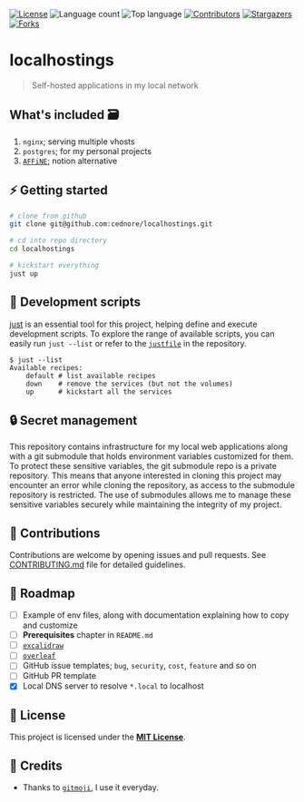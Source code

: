 [![License](https://img.shields.io/github/license/cednore/localhostings)](LICENSE)
![Language count](https://img.shields.io/github/languages/count/cednore/localhostings)
![Top language](https://img.shields.io/github/languages/top/cednore/localhostings)
[![Contributors](https://img.shields.io/github/contributors/cednore/localhostings)](https://github.com/cednore/localhostings/graphs/contributors)
[![Stargazers](https://img.shields.io/github/stars/cednore/localhostings?style=social)](https://github.com/cednore/localhostings/stargazers)
[![Forks](https://img.shields.io/github/forks/cednore/localhostings?style=social)](https://github.com/cednore/localhostings/network/members)

# localhostings

> Self-hosted applications in my local network

## What's included 🗃️

1. `nginx`; serving multiple vhosts
2. `postgres`; for my personal projects
3. [`AFFiNE`](https://github.com/toeverything/AFFiNE); notion alternative

## ⚡ Getting started

```bash
# clone from github
git clone git@github.com:cednore/localhostings.git

# cd into repo directory
cd localhostings

# kickstart everything
just up
```

## 🔨 Development scripts

[just](https://github.com/casey/just) is an essential tool for this project, helping define and execute development scripts. To explore the range of available scripts, you can easily run `just --list` or refer to the [`justfile`](justfile) in the repository.

```
$ just --list
Available recipes:
    default # list available recipes
    down    # remove the services (but not the volumes)
    up      # kickstart all the services
```

## 🔒 Secret management

This repository contains infrastructure for my local web applications along with a git submodule that holds environment variables customized for them. To protect these sensitive variables, the git submodule repo is a private repository. This means that anyone interested in cloning this project may encounter an error while cloning the repository, as access to the submodule repository is restricted. The use of submodules allows me to manage these sensitive variables securely while maintaining the integrity of my project.

## 👋 Contributions

Contributions are welcome by opening issues and pull requests. See [CONTRIBUTING.md](CONTRIBUTING.md) file for detailed guidelines.

## 🚧 Roadmap

- [ ] Example of env files, along with documentation explaining how to copy and customize
- [ ] **Prerequisites** chapter in `README.md`
- [ ] [`excalidraw`](https://github.com/excalidraw/excalidraw)
- [ ] [`overleaf`](https://github.com/overleaf/overleaf)
- [ ] GitHub issue templates; `bug`, `security`, `cost`, `feature` and so on
- [ ] GitHub PR template
- [x] Local DNS server to resolve `*.local` to localhost

## 📄 License

This project is licensed under the [**MIT License**](LICENSE).

## 🙇 Credits

- Thanks to [`gitmoji`](https://gitmoji.dev/), I use it everyday.
